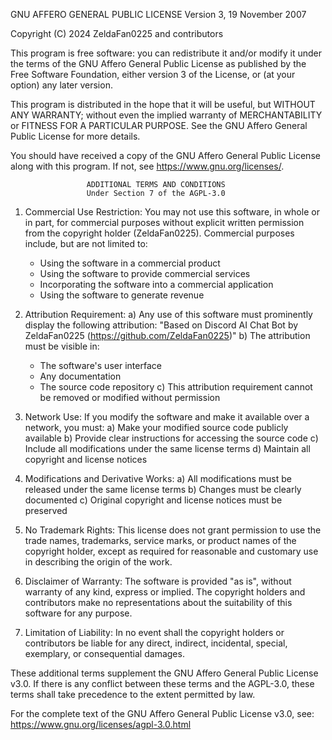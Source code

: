 GNU AFFERO GENERAL PUBLIC LICENSE
                       Version 3, 19 November 2007

 Copyright (C) 2024 ZeldaFan0225 and contributors

 This program is free software: you can redistribute it and/or modify
 it under the terms of the GNU Affero General Public License as published by
 the Free Software Foundation, either version 3 of the License, or
 (at your option) any later version.

 This program is distributed in the hope that it will be useful,
 but WITHOUT ANY WARRANTY; without even the implied warranty of
 MERCHANTABILITY or FITNESS FOR A PARTICULAR PURPOSE.  See the
 GNU Affero General Public License for more details.

 You should have received a copy of the GNU Affero General Public License
 along with this program.  If not, see <https://www.gnu.org/licenses/>.

                     ADDITIONAL TERMS AND CONDITIONS
                     Under Section 7 of the AGPL-3.0

1. Commercial Use Restriction:
   You may not use this software, in whole or in part, for commercial purposes 
   without explicit written permission from the copyright holder (ZeldaFan0225). 
   Commercial purposes include, but are not limited to:
   - Using the software in a commercial product
   - Using the software to provide commercial services
   - Incorporating the software into a commercial application
   - Using the software to generate revenue

2. Attribution Requirement:
   a) Any use of this software must prominently display the following attribution:
      "Based on Discord AI Chat Bot by ZeldaFan0225 (https://github.com/ZeldaFan0225)"
   b) The attribution must be visible in:
      - The software's user interface
      - Any documentation
      - The source code repository
   c) This attribution requirement cannot be removed or modified without permission

3. Network Use:
   If you modify the software and make it available over a network, you must:
   a) Make your modified source code publicly available
   b) Provide clear instructions for accessing the source code
   c) Include all modifications under the same license terms
   d) Maintain all copyright and license notices

4. Modifications and Derivative Works:
   a) All modifications must be released under the same license terms
   b) Changes must be clearly documented
   c) Original copyright and license notices must be preserved

5. No Trademark Rights:
   This license does not grant permission to use the trade names, trademarks, 
   service marks, or product names of the copyright holder, except as required 
   for reasonable and customary use in describing the origin of the work.

6. Disclaimer of Warranty:
   The software is provided "as is", without warranty of any kind, express or 
   implied. The copyright holders and contributors make no representations about 
   the suitability of this software for any purpose.

7. Limitation of Liability:
   In no event shall the copyright holders or contributors be liable for any 
   direct, indirect, incidental, special, exemplary, or consequential damages.

These additional terms supplement the GNU Affero General Public License v3.0. 
If there is any conflict between these terms and the AGPL-3.0, these terms 
shall take precedence to the extent permitted by law.

For the complete text of the GNU Affero General Public License v3.0, see:
https://www.gnu.org/licenses/agpl-3.0.html
